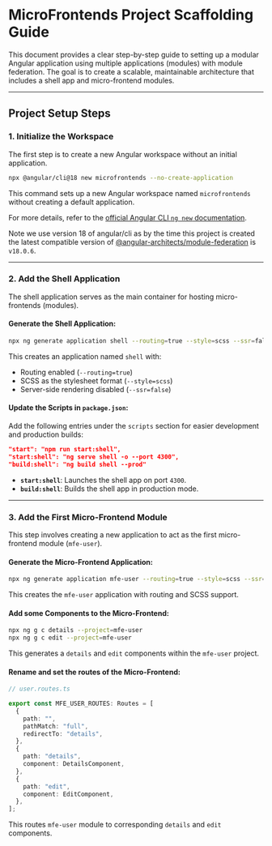 # MicroFrontends Project Scaffolding Guide

This document provides a clear step-by-step guide to setting up a modular Angular application using multiple applications (modules) with module federation. The goal is to create a scalable, maintainable architecture that includes a shell app and micro-frontend modules.

---

## **Project Setup Steps**

### 1. **Initialize the Workspace**

The first step is to create a new Angular workspace without an initial application.

```bash
npx @angular/cli@18 new microfrontends --no-create-application
```

This command sets up a new Angular workspace named `microfrontends` without creating a default application.

For more details, refer to the [official Angular CLI `ng new` documentation](https://angular.io/cli/new).

Note we use version 18 of angular/cli as by the time this project is created the latest compatible version of [@angular-architects/module-federation](https://www.npmjs.com/package/@angular-architects/module-federation) is `v18.0.6`.

---

### 2. **Add the Shell Application**

The shell application serves as the main container for hosting micro-frontends (modules).

#### Generate the Shell Application:

```bash
npx ng generate application shell --routing=true --style=scss --ssr=false
```

This creates an application named `shell` with:

- Routing enabled (`--routing=true`)
- SCSS as the stylesheet format (`--style=scss`)
- Server-side rendering disabled (`--ssr=false`)

#### Update the Scripts in `package.json`:

Add the following entries under the `scripts` section for easier development and production builds:

```json
"start": "npm run start:shell",
"start:shell": "ng serve shell -o --port 4300",
"build:shell": "ng build shell --prod"
```

- **`start:shell`**: Launches the shell app on port `4300`.
- **`build:shell`**: Builds the shell app in production mode.

---

### 3. **Add the First Micro-Frontend Module**

This step involves creating a new application to act as the first micro-frontend module (`mfe-user`).

#### Generate the Micro-Frontend Application:

```bash
npx ng generate application mfe-user --routing=true --style=scss --ssr=false
```

This creates the `mfe-user` application with routing and SCSS support.

#### Add some Components to the Micro-Frontend:

```bash
npx ng g c details --project=mfe-user
npx ng g c edit --project=mfe-user
```

This generates a `details` and `edit` components within the `mfe-user` project.

#### Rename and set the routes of the Micro-Frontend:

```ts
// user.routes.ts

export const MFE_USER_ROUTES: Routes = [
  {
    path: "",
    pathMatch: "full",
    redirectTo: "details",
  },
  {
    path: "details",
    component: DetailsComponent,
  },
  {
    path: "edit",
    component: EditComponent,
  },
];
```

This routes `mfe-user` module to corresponding `details` and `edit` components.
